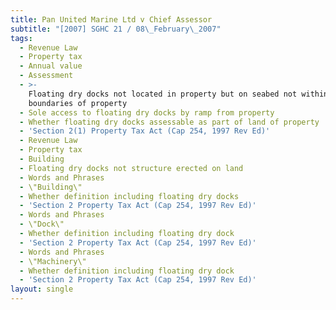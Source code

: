 ```yaml
---
title: Pan United Marine Ltd v Chief Assessor
subtitle: "[2007] SGHC 21 / 08\_February\_2007"
tags:
  - Revenue Law
  - Property tax
  - Annual value
  - Assessment
  - >-
    Floating dry docks not located in property but on seabed not within
    boundaries of property
  - Sole access to floating dry docks by ramp from property
  - Whether floating dry docks assessable as part of land of property
  - 'Section 2(1) Property Tax Act (Cap 254, 1997 Rev Ed)'
  - Revenue Law
  - Property tax
  - Building
  - Floating dry docks not structure erected on land
  - Words and Phrases
  - \"Building\"
  - Whether definition including floating dry docks
  - 'Section 2 Property Tax Act (Cap 254, 1997 Rev Ed)'
  - Words and Phrases
  - \"Dock\"
  - Whether definition including floating dry dock
  - 'Section 2 Property Tax Act (Cap 254, 1997 Rev Ed)'
  - Words and Phrases
  - \"Machinery\"
  - Whether definition including floating dry dock
  - 'Section 2 Property Tax Act (Cap 254, 1997 Rev Ed)'
layout: single
---
```


